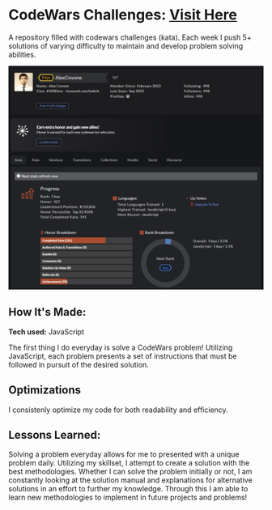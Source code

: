 # CodeWars Challenges: <a href="https://www.codewars.com/users/AlexCovone" target="_blank" rel="noopener noreferrer">Visit Here</a>
A repository filled with codewars challenges (kata). Each week I push 5+ solutions of varying difficulty to maintain and develop problem solving abilities. 


![alt tag](/codeWarsScreenShot.png)

## How It's Made:

**Tech used:** JavaScript

The first thing I do everyday is solve a CodeWars problem! Utilizing JavaScript, each problem presents a set of instructions that must be followed in pursuit of the desired solution.

## Optimizations
I consistenly optimize my code for both readability and efficiency. 

## Lessons Learned:

Solving a problem everyday allows for me to presented with a unique problem daily. Utilizing my skillset, I attempt to create a solution with the best methodologies. Whether I can solve the problem initially or not, I am constantly looking at the solution manual and explanations for alternative solutions in an effort to further my knowledge. Through this I am able to learn new methodologies to implement in future projects and problems!
